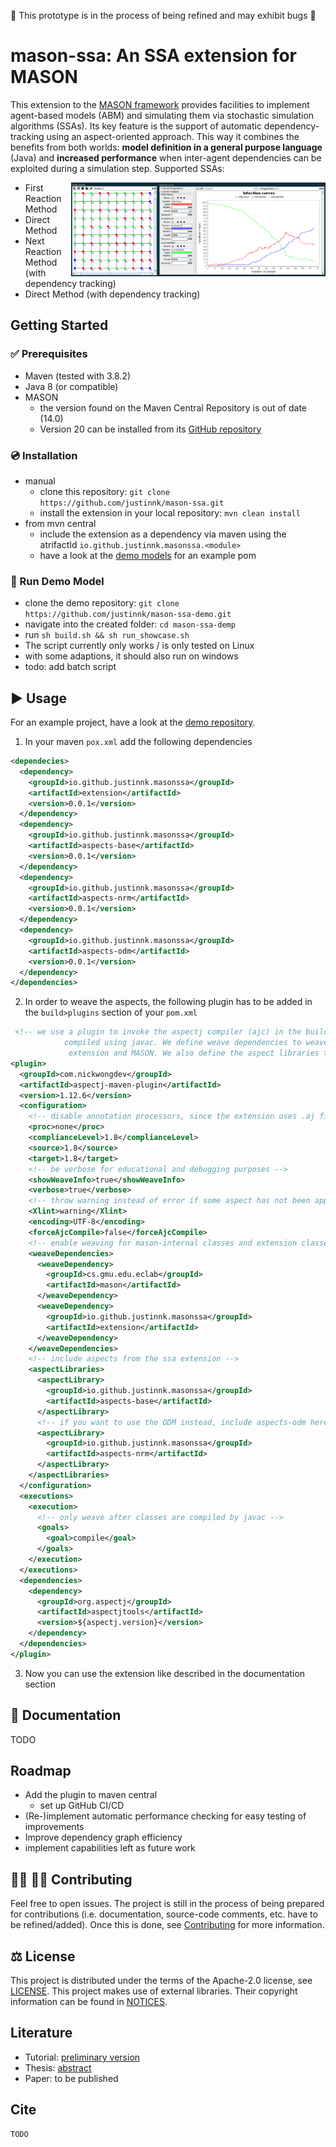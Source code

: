 :construction: This prototype is in the process of being refined and may exhibit bugs :construction:

# mason-ssa: An SSA extension for MASON

This extension to the [MASON framework](https://cs.gmu.edu/~eclab/projects/mason/) provides facilities to implement agent-based models (ABM) and simulating them via stochastic simulation algorithms (SSAs).
Its key feature is the support of automatic dependency-tracking using an aspect-oriented approach. This way it combines the benefits from both worlds:
**model definition in a general purpose language** (Java) and **increased performance** when inter-agent dependencies can be exploited during a simulation step.
Supported SSAs:

<img align="right" height="150" src="resources/demo-preview.png" alt="A SIRS Model Display with grid-like contact structure">

- First Reaction Method
- Direct Method
- Next Reaction Method (with dependency tracking)
- Direct Method (with dependency tracking)

## Getting Started

### :white_check_mark: Prerequisites

- Maven (tested with 3.8.2)
- Java 8 (or compatible)
- MASON
  - the version found on the Maven Central Repository is out of date (14.0)
  - Version 20 can be installed from its [GitHub repository](https://github.com/eclab/mason)

### :cd: Installation

- manual
  - clone this repository: `git clone https://github.com/justinnk/mason-ssa.git`
  - install the extension in your local repository: `mvn clean install`
- from mvn central
  - include the extension as a dependency via maven using the atrifactId `io.github.justinnk.masonssa.<module>`
  - have a look at the [demo models](https://github.com/justinnk/mason-ssa-demo.git) for an example pom

### :rocket: Run Demo Model

- clone the demo repository: `git clone https://github.com/justinnk/mason-ssa-demo.git`
- navigate into the created folder: `cd mason-ssa-demp`
- run `sh build.sh && sh run_showcase.sh`
- The script currently only works / is only tested on Linux
- with some adaptions, it should also run on windows
- todo: add batch script

## :arrow_forward: Usage

For an example project, have a look at the [demo repository](https://github.com/justinnk/mason-ssa-demo.git).

1. In your maven `pox.xml` add the following dependencies
  ```xml
  <dependecies>
    <dependency>
      <groupId>io.github.justinnk.masonssa</groupId>
      <artifactId>extension</artifactId>
      <version>0.0.1</version>
    </dependency>
    <dependency>
      <groupId>io.github.justinnk.masonssa</groupId>
      <artifactId>aspects-base</artifactId>
      <version>0.0.1</version>
    </dependency>
    <dependency>
      <groupId>io.github.justinnk.masonssa</groupId>
      <artifactId>aspects-nrm</artifactId>
      <version>0.0.1</version>
    </dependency>
    <dependency>
      <groupId>io.github.justinnk.masonssa</groupId>
      <artifactId>aspects-odm</artifactId>
      <version>0.0.1</version>
    </dependency>
  </dependencies>
  ```

2. In order to weave the aspects, the following plugin has to be added in the `build>plugins` section of your `pom.xml`
  ```xml
   <!-- we use a plugin to invoke the aspectj compiler (ajc) in the build process, after the classes have been
              compiled using javac. We define weave dependencies to weave aspects into existing jar files of the
               extension and MASON. We also define the aspect libraries to use, which are provided by the extension. -->
  <plugin>
    <groupId>com.nickwongdev</groupId>
    <artifactId>aspectj-maven-plugin</artifactId>
    <version>1.12.6</version>
    <configuration>
      <!-- disable annotation processors, since the extension uses .aj files -->
      <proc>none</proc>
      <complianceLevel>1.8</complianceLevel>
      <source>1.8</source>
      <target>1.8</target>
      <!-- be verbose for educational and debugging purposes -->
      <showWeaveInfo>true</showWeaveInfo>
      <verbose>true</verbose>
      <!-- throw warning instead of error if some aspect has not been applied -->
      <Xlint>warning</Xlint>
      <encoding>UTF-8</encoding>
      <forceAjcCompile>false</forceAjcCompile>
      <!-- enable weaving for mason-internal classes and extension classes -->
      <weaveDependencies>
        <weaveDependency>
          <groupId>cs.gmu.edu.eclab</groupId>
          <artifactId>mason</artifactId>
        </weaveDependency>
        <weaveDependency>
          <groupId>io.github.justinnk.masonssa</groupId>
          <artifactId>extension</artifactId>
        </weaveDependency>
      </weaveDependencies>
      <!-- include aspects from the ssa extension -->
      <aspectLibraries>
        <aspectLibrary>
          <groupId>io.github.justinnk.masonssa</groupId>
          <artifactId>aspects-base</artifactId>
        </aspectLibrary>
        <!-- if you want to use the ODM instead, include aspects-odm here -->
        <aspectLibrary>
          <groupId>io.github.justinnk.masonssa</groupId>
          <artifactId>aspects-nrm</artifactId>
        </aspectLibrary>
      </aspectLibraries>
    </configuration>
    <executions>
      <execution>
        <!-- only weave after classes are compiled by javac -->
        <goals>
          <goal>compile</goal>
        </goals>
      </execution>
    </executions>
    <dependencies>
      <dependency>
        <groupId>org.aspectj</groupId>
        <artifactId>aspectjtools</artifactId>
        <version>${aspectj.version}</version>
      </dependency>
    </dependencies>
  </plugin> 
  ```

3. Now you can use the extension like described in the documentation section

## :book: Documentation

TODO

## Roadmap

- Add the plugin to maven central
  - set up GitHub CI/CD
- (Re-)implement automatic performance checking for easy testing of improvements
- Improve dependency graph efficiency
- implement capabilities left as future work

## :woman_technologist: :man_technologist: Contributing

Feel free to open issues.
The project is still in the process of being prepared for contributions (i.e. documentation, source-code comments, etc. have to be refined/added).
Once this is done, see [Contributing](CONTRIBUTING.md) for more information.

## :balance_scale: License

This project is distributed under the terms of the Apache-2.0 license, see [LICENSE](LICENSE).
This project makes use of external libraries. Their copyright information can be found in [NOTICES](NOTICES).

## Literature

- Tutorial: [preliminary version](literature/tutorial.pdf)
- Thesis: [abstract](literature/thesis_abstract.pdf)
- Paper: to be published

## Cite

```
TODO
```
